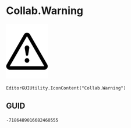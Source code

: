 # Collab.Warning
![](/img/Collab.Warning.png)

``` CSharp
EditorGUIUtility.IconContent("Collab.Warning")
```
## GUID
```
-7186489016682460555
```
